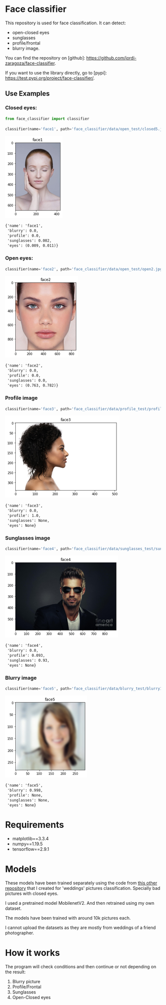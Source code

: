 # Face classifier
This repository is used for face classification. It can detect:

- open-closed eyes
- sunglasses
- profile/frontal
- blurry image.

You can find the repository on [github]:
https://github.com/jordi-zaragoza/face-classifier.

If you want to use the library directly, go to [pypi]:
https://test.pypi.org/project/face-classifier/.


## Use Examples
### Closed eyes:

```python
from face_classifier import classifier

classifier(name='face1', path='face_classifier/data/open_test/closed5.jpg')
```

![png](face_classifier/data/readme/TRY_IT_2_2.png)

    {'name': 'face1',
     'blurry': 0.0,
     'profile': 0.0,
     'sunglasses': 0.002,
     'eyes': (0.009, 0.011)}

### Open eyes:

```python
classifier(name='face2', path='face_classifier/data/open_test/open2.jpg')
```

![png](face_classifier/data/readme/TRY_IT_3_2.png)

    {'name': 'face2',
     'blurry': 0.0,
     'profile': 0.0,
     'sunglasses': 0.0,
     'eyes': (0.763, 0.782)}

### Profile image

```python
classifier(name='face3', path='face_classifier/data/profile_test/profile2.jpg')
```

![png](face_classifier/data/readme/TRY_IT_4_2.png)

    {'name': 'face3',
     'blurry': 0.0,
     'profile': 1.0,
     'sunglasses': None,
     'eyes': None}

### Sunglasses image

```python
classifier(name='face4', path='face_classifier/data/sunglasses_test/sunglass1.jpg')
```

![png](face_classifier/data/readme/TRY_IT_5_2.png)

    {'name': 'face4',
     'blurry': 0.0,
     'profile': 0.093,
     'sunglasses': 0.93,
     'eyes': None}

### Blurry image

```python
classifier(name='face5', path='face_classifier/data/blurry_test/blurry12.jpg')
```
![png](face_classifier/data/readme/TRY_IT_6_2.png)

    {'name': 'face5',
     'blurry': 0.998,
     'profile': None,
     'sunglasses': None,
     'eyes': None}


# Requirements
- matplotlib==3.3.4
- numpy==1.19.5
- tensorflow==2.9.1

# Models
These models have been trained separately using the code from [this other repository](https://github.com/jordi-zaragoza/pictures_classifier) that I created for 'weddings' pictures classification. Specially bad pictures with closed eyes.

I used a pretrained model MobilenetV2. And then retrained using my own dataset.

The models have been trained with around 10k pictures each.

I cannot upload the datasets as they are mostly from weddings of a friend photographer.

# How it works
The program will check conditions and then continue or not depending on the result:
1) Blurry picture
2) Profile/Frontal
3) Sunglasses
4) Open-Closed eyes




    



